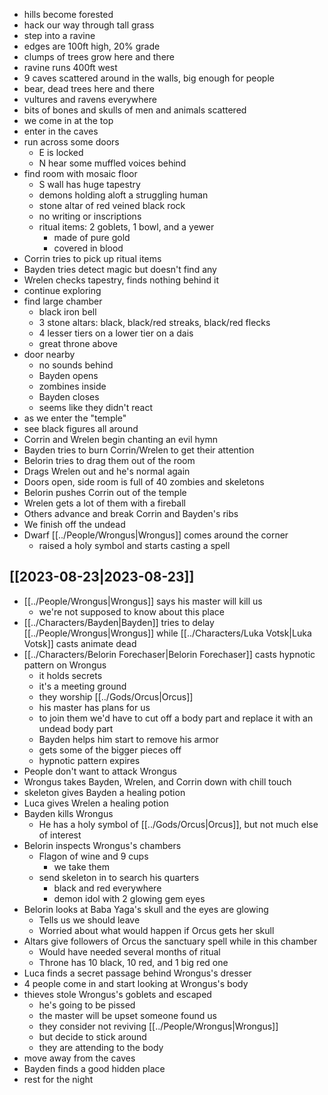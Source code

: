 - hills become forested
- hack our way through tall grass
- step into a ravine
- edges are 100ft high, 20% grade
- clumps of trees grow here and there
- ravine runs 400ft west
- 9 caves scattered around in the walls, big enough for people
- bear, dead trees here and there
- vultures and ravens everywhere
- bits of bones and skulls of men and animals scattered
- we come in at the top
- enter in the caves
- run across some doors
	- E is locked
	- N hear some muffled voices behind
- find room with mosaic floor
	- S wall has huge tapestry
	- demons holding aloft a struggling human
	- stone altar of red veined black rock
	- no writing or inscriptions
	- ritual items: 2 goblets, 1 bowl, and a yewer
		- made of pure gold
		- covered in blood
- Corrin tries to pick up ritual items
- Bayden tries detect magic but doesn't find any
- Wrelen checks tapestry, finds nothing behind it
- continue exploring
- find large chamber
	- black iron bell
	- 3 stone altars: black, black/red streaks, black/red flecks
	- 4 lesser tiers on a lower tier on a dais
	- great throne above
- door nearby
	- no sounds behind
	- Bayden opens
	- zombines inside
	- Bayden closes
	- seems like they didn't react
- as we enter the "temple"
- see black figures all around
- Corrin and Wrelen begin chanting an evil hymn
- Bayden tries to burn Corrin/Wrelen to get their attention
- Belorin tries to drag them out of the room
- Drags Wrelen out and he's normal again
- Doors open, side room is full of 40 zombies and skeletons
- Belorin pushes Corrin out of the temple
- Wrelen gets a lot of them with a fireball
- Others advance and break Corrin and Bayden's ribs
- We finish off the undead
- Dwarf [[../People/Wrongus|Wrongus]] comes around the corner
	- raised a holy symbol and starts casting a spell

## [[2023-08-23|2023-08-23]]
- [[../People/Wrongus|Wrongus]] says his master will kill us
	- we're not supposed to know about this place
- [[../Characters/Bayden|Bayden]] tries to delay [[../People/Wrongus|Wrongus]] while [[../Characters/Luka Votsk|Luka Votsk]] casts animate dead
- [[../Characters/Belorin Forechaser|Belorin Forechaser]] casts hypnotic pattern on Wrongus
	- it holds secrets
	- it's a meeting ground
	- they worship [[../Gods/Orcus|Orcus]]
	- his master has plans for us
	- to join them we'd have to cut off a body part and replace it with an undead body part
	- Bayden helps him start to remove his armor
	- gets some of the bigger pieces off
	- hypnotic pattern expires
- People don't want to attack Wrongus
- Wrongus takes Bayden, Wrelen, and Corrin down with chill touch
- skeleton gives Bayden a healing potion
- Luca gives Wrelen a healing potion
- Bayden kills Wrongus
	- He has a holy symbol of [[../Gods/Orcus|Orcus]], but not much else of interest
- Belorin inspects Wrongus's chambers
	- Flagon of wine and 9 cups
		- we take them
	- send skeleton in to search his quarters
		- black and red everywhere
		- demon idol with 2 glowing gem eyes
- Belorin looks at Baba Yaga's skull and the eyes are glowing
	- Tells us we should leave
	- Worried about what would happen if Orcus gets her skull
- Altars give followers of Orcus the sanctuary spell while in this chamber
	- Would have needed several months of ritual
	- Throne has 10 black, 10 red, and 1 big red one
- Luca finds a secret passage behind Wrongus's dresser
- 4 people come in and start looking at Wrongus's body
- thieves stole Wrongus's goblets and escaped
	- he's going to be pissed
	- the master will be upset someone found us
	- they consider not reviving [[../People/Wrongus|Wrongus]]
	- but decide to stick around
	- they are attending to the body
- move away from the caves
- Bayden finds a good hidden place
- rest for the night
